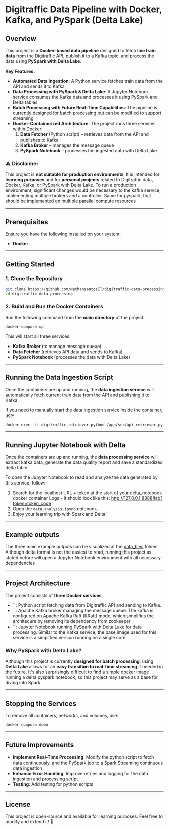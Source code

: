 # Digitraffic Data Pipeline with Docker, Kafka, and PySpark (Delta Lake)

## Overview

This project is a **Docker-based data pipeline** designed to fetch **live train data** from the [Digitraffic API](https://rata.digitraffic.fi/), publish it to a Kafka topic, and process the data using **PySpark with Delta Lake**.

**Key Features:**

- **Automated Data Ingestion**: A Python service fetches train data from the API and sends it to Kafka
- **Data Processing with PySpark & Delta Lake**: A Jupyter Notebook service consumes the Kafka data and processes it using PySpark and Delta tables
- **Batch Processing with Future Real-Time Capabilities**: The pipeline is currently designed for batch processing but can be modified to support streaming
- **Docker-Containerized Architecture**: The project runs three services within Docker:
  1. **Data Fetcher** (Python script) – retrieves data from the API and publishes to Kafka
  2. **Kafka Broker** – manages the message queue
  3. **PySpark Notebook** – processes the ingested data with Delta Lake

### ⚠️ **Disclaimer**

This project is **not suitable for production environments**. It is intended for **learning purposes** and for **personal projects** related to Digitraffic data, Docker, Kafka, or PySpark with Delta Lake.
To run a production environment, significant changes would be necessary to the kafka service, implementing multiple brokers and a controller. Same for pyspark, that should be implemented on multiple parallel compute resources

---

## Prerequisites

Ensure you have the following installed on your system:

- **Docker**

---

## Getting Started

### 1. Clone the Repository

```sh
git clone https://github.com/NathansantosIT/digitraffic-data-processing
cd digitraffic-data-processing
```

### 2. Build and Run the Docker Containers

Run the following command from the **main directory** of the project:

```sh
docker-compose up
```

This will start all three services:

- **Kafka Broker** (to manage message queue)
- **Data Fetcher** (retrieves API data and sends to Kafka)
- **PySpark Notebook** (processes the data with Delta Lake)

---

## Running the Data Ingestion Script

Once the containers are up and running, the **data ingestion service** will automatically fetch current train data from the API and publishing it to Kafka.

If you need to manually start the data ingestion service inside the container, use:

```sh
docker exec -it digitraffic_retriever python /app/scr/api_retriever.py
```

---

## Running Jupyter Notebook with Delta

Once the containers are up and running, the **data processing service** will extract kafka data, generate the data quality report and save a standardized delta table.

To open the Jupyter Notebook to read and analyze the data generated by this service, follow:

1. Search for the localhost URL + token at the start of your delta_notebook docker container Logs - It should look like this: http://127.0.0.1:8888/lab?token=token_code
2. Open the `data_analysis.ipynb` notebook.
3. Enjoy your learning trip with Spark and Delta! 

---

## Example outputs 

The three main example outputs can be visualized at the [data_files](https://github.com/NathansantosIT/digitraffic-data-processing/tree/main/data_files) folder.
Although delta format is not the easiest to read, running this project as stated before will open a Jupyter Notebook environment with all necessary dependencies

---

## Project Architecture

The project consists of **three Docker services**:

- ``: Python script fetching data from Digitraffic API and sending to Kafka.
- ``: Apache Kafka broker managing the message queue. The kafka is configured on Apache Kafka Raft (KRaft) mode, which simplifies the architecure by removing its dependency from zookeeper
- ``: Jupyter Notebook running PySpark with Delta Lake for data processing. Similar to the Kafka service, the base image used for this service is a simplified version running on a single core 

### Why PySpark with Delta Lake?

Although this project is currently **designed for batch processing**, using **Delta Lake** allows for an **easy transition to real-time streaming** if needed in the future.
It's also surprisingly difficult to find a simple docker image running a delta pyspark notebook, so this project may serve as a base for diving into Spark

---

## Stopping the Services

To remove all containers, networks, and volumes, use:

```sh
docker-compose down
```

---

## Future Improvements

- **Implement Real-Time Processing**: Modify the python script to fetch data continuously, and the PySpark job to a Spark Streaming continuous data ingestion
- **Enhance Error Handling**: Improve retries and logging for the data ingestion and processing script
- **Testing**: Add testing for python scripts

---

## License

This project is open-source and available for learning purposes. Feel free to modify and extend it! 🚀
